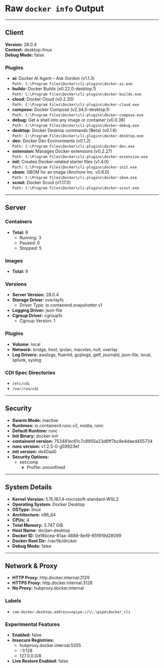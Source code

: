 # Raw `docker info` Output 

---

## Client

**Version:** 28.0.4  
**Context:** desktop-linux  
**Debug Mode:** false

### Plugins

- **ai:** Docker AI Agent – Ask Gordon (v1.1.3)  
  `Path: C:\Program Files\Docker\cli-plugins\docker-ai.exe`
- **buildx:** Docker Buildx (v0.22.0-desktop.1)  
  `Path: C:\Program Files\Docker\cli-plugins\docker-buildx.exe`
- **cloud:** Docker Cloud (v0.2.20)  
  `Path: C:\Program Files\Docker\cli-plugins\docker-cloud.exe`
- **compose:** Docker Compose (v2.34.0-desktop.1)  
  `Path: C:\Program Files\Docker\cli-plugins\docker-compose.exe`
- **debug:** Get a shell into any image or container (v0.0.38)  
  `Path: C:\Program Files\Docker\cli-plugins\docker-debug.exe`
- **desktop:** Docker Desktop commands (Beta) (v0.1.6)  
  `Path: C:\Program Files\Docker\cli-plugins\docker-desktop.exe`
- **dev:** Docker Dev Environments (v0.1.2)  
  `Path: C:\Program Files\Docker\cli-plugins\docker-dev.exe`
- **extension:** Manages Docker extensions (v0.2.27)  
  `Path: C:\Program Files\Docker\cli-plugins\docker-extension.exe`
- **init:** Creates Docker-related starter files (v1.4.0)  
  `Path: C:\Program Files\Docker\cli-plugins\docker-init.exe`
- **sbom:** SBOM for an image (Anchore Inc. v0.6.0)  
  `Path: C:\Program Files\Docker\cli-plugins\docker-sbom.exe`
- **scout:** Docker Scout (v1.17.0)  
  `Path: C:\Program Files\Docker\cli-plugins\docker-scout.exe`

---

## Server

### Containers

- **Total:** 8
    - Running: 3
    - Paused: 0
    - Stopped: 5

### Images

- **Total:** 9

### Versions

- **Server Version:** 28.0.4
- **Storage Driver:** overlayfs
    - Driver Type: io.containerd.snapshotter.v1
- **Logging Driver:** json-file
- **Cgroup Driver:** cgroupfs
    - Cgroup Version: 1

### Plugins

- **Volume:** local
- **Network:** bridge, host, ipvlan, macvlan, null, overlay
- **Log Drivers:** awslogs, fluentd, gcplogs, gelf, journald, json-file, local, splunk, syslog

### CDI Spec Directories

- `/etc/cdi`
- `/var/run/cdi`

---

## Security

- **Swarm Mode:** inactive
- **Runtimes:** io.containerd.runc.v2, nvidia, runc
- **Default Runtime:** runc
- **Init Binary:** docker-init
- **containerd version:** 753481ec61c7c8955a23d6ff7bc8e4daed455734
- **runc version:** v1.2.5-0-g59923ef
- **init version:** de40ad0
- **Security Options:**
    - seccomp
        - Profile: unconfined

---

## System Details

- **Kernel Version:** 5.15.167.4-microsoft-standard-WSL2
- **Operating System:** Docker Desktop
- **OSType:** linux
- **Architecture:** x86_64
- **CPUs:** 4
- **Total Memory:** 3.747 GiB
- **Host Name:** docker-desktop
- **Docker ID:** 0e18bcea-81aa-4688-8ef8-85f919d28099
- **Docker Root Dir:** /var/lib/docker
- **Debug Mode:** false

---

## Network & Proxy

- **HTTP Proxy:** http.docker.internal:3128
- **HTTPS Proxy:** http.docker.internal:3128
- **No Proxy:** hubproxy.docker.internal

### Labels

- `com.docker.desktop.address=npipe://\\.\pipe\docker_cli`

### Experimental Features

- **Enabled:** false
- **Insecure Registries:**
    - hubproxy.docker.internal:5555
    - ::1/128
    - 127.0.0.0/8
- **Live Restore Enabled:** false
